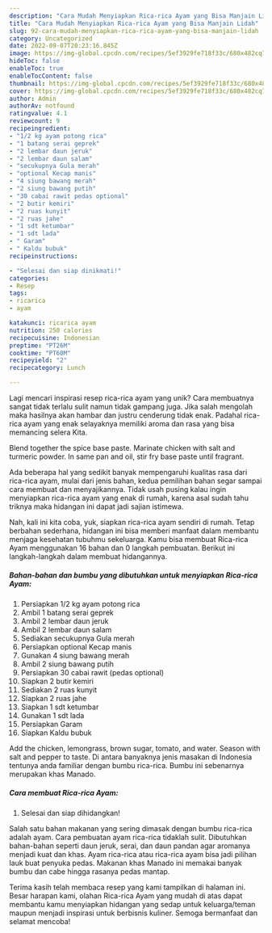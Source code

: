 ```yaml
---
description: "Cara Mudah Menyiapkan Rica-rica Ayam yang Bisa Manjain Lidah"
title: "Cara Mudah Menyiapkan Rica-rica Ayam yang Bisa Manjain Lidah"
slug: 92-cara-mudah-menyiapkan-rica-rica-ayam-yang-bisa-manjain-lidah
category: Uncategorized
date: 2022-09-07T20:23:16.845Z
image: https://img-global.cpcdn.com/recipes/5ef3929fe718f33c/680x482cq70/rica-rica-ayam-foto-resep-utama.jpg
hideToc: false
enableToc: true
enableTocContent: false
thumbnail: https://img-global.cpcdn.com/recipes/5ef3929fe718f33c/680x482cq70/rica-rica-ayam-foto-resep-utama.jpg
cover: https://img-global.cpcdn.com/recipes/5ef3929fe718f33c/680x482cq70/rica-rica-ayam-foto-resep-utama.jpg
author: Admin
authorAv: notfound
ratingvalue: 4.1
reviewcount: 9
recipeingredient:
- "1/2 kg ayam potong rica"
- "1 batang serai geprek"
- "2 lembar daun jeruk"
- "2 lembar daun salam"
- "secukupnya Gula merah"
- "optional Kecap manis"
- "4 siung bawang merah"
- "2 siung bawang putih"
- "30 cabai rawit pedas optional"
- "2 butir kemiri"
- "2 ruas kunyit"
- "2 ruas jahe"
- "1 sdt ketumbar"
- "1 sdt lada"
- " Garam"
- " Kaldu bubuk"
recipeinstructions:

- "Selesai dan siap dinikmati!"
categories:
- Resep
tags:
- ricarica
- ayam

katakunci: ricarica ayam 
nutrition: 250 calories
recipecuisine: Indonesian
preptime: "PT26M"
cooktime: "PT60M"
recipeyield: "2"
recipecategory: Lunch

---
```





Lagi mencari inspirasi resep rica-rica ayam yang unik? Cara membuatnya sangat tidak terlalu sulit namun tidak gampang juga. Jika salah mengolah maka hasilnya akan hambar dan justru cenderung tidak enak. Padahal rica-rica ayam yang enak selayaknya memiliki aroma dan rasa yang bisa memancing selera Kita.





Blend together the spice base paste. Marinate chicken with salt and turmeric powder. In same pan and oil, stir fry base paste until fragrant.

Ada beberapa hal yang sedikit banyak mempengaruhi kualitas rasa dari rica-rica ayam, mulai dari jenis bahan, kedua pemilihan bahan segar sampai cara membuat dan menyajikannya. Tidak usah pusing kalau ingin menyiapkan rica-rica ayam yang enak di rumah, karena asal sudah tahu triknya maka hidangan ini dapat jadi sajian istimewa.






Nah, kali ini kita coba, yuk, siapkan rica-rica ayam sendiri di rumah. Tetap berbahan sederhana, hidangan ini bisa memberi manfaat dalam membantu menjaga kesehatan tubuhmu sekeluarga. Kamu bisa membuat Rica-rica Ayam menggunakan 16 bahan dan 0 langkah pembuatan. Berikut ini langkah-langkah dalam membuat hidangannya.

<!--inarticleads1-->

##### Bahan-bahan dan bumbu yang dibutuhkan untuk menyiapkan Rica-rica Ayam:

1. Persiapkan 1/2 kg ayam potong rica
1. Ambil 1 batang serai geprek
1. Ambil 2 lembar daun jeruk
1. Ambil 2 lembar daun salam
1. Sediakan secukupnya Gula merah
1. Persiapkan optional Kecap manis
1. Gunakan 4 siung bawang merah
1. Ambil 2 siung bawang putih
1. Persiapkan 30 cabai rawit (pedas optional)
1. Siapkan 2 butir kemiri
1. Sediakan 2 ruas kunyit
1. Siapkan 2 ruas jahe
1. Siapkan 1 sdt ketumbar
1. Gunakan 1 sdt lada
1. Persiapkan  Garam
1. Siapkan  Kaldu bubuk


Add the chicken, lemongrass, brown sugar, tomato, and water. Season with salt and pepper to taste. Di antara banyaknya jenis masakan di Indonesia tentunya anda familiar dengan bumbu rica-rica. Bumbu ini sebenarnya merupakan khas Manado. 

<!--inarticleads2-->

##### Cara membuat Rica-rica Ayam:


1. Selesai dan siap dihidangkan!

Salah satu bahan makanan yang sering dimasak dengan bumbu rica-rica adalah ayam. Cara pembuatan ayam rica-rica tidaklah sulit. Dibutuhkan bahan-bahan seperti daun jeruk, serai, dan daun pandan agar aromanya menjadi kuat dan khas. Ayam rica-rica atau rica-rica ayam bisa jadi pilihan lauk buat penyuka pedas. Makanan khas Manado ini memakai banyak bumbu dan cabe hingga rasanya pedas mantap. 

Terima kasih telah membaca resep yang kami tampilkan di halaman ini. Besar harapan kami, olahan Rica-rica Ayam yang mudah di atas dapat membantu kamu menyiapkan hidangan yang sedap untuk keluarga/teman maupun menjadi inspirasi untuk berbisnis kuliner. Semoga bermanfaat dan selamat mencoba!
